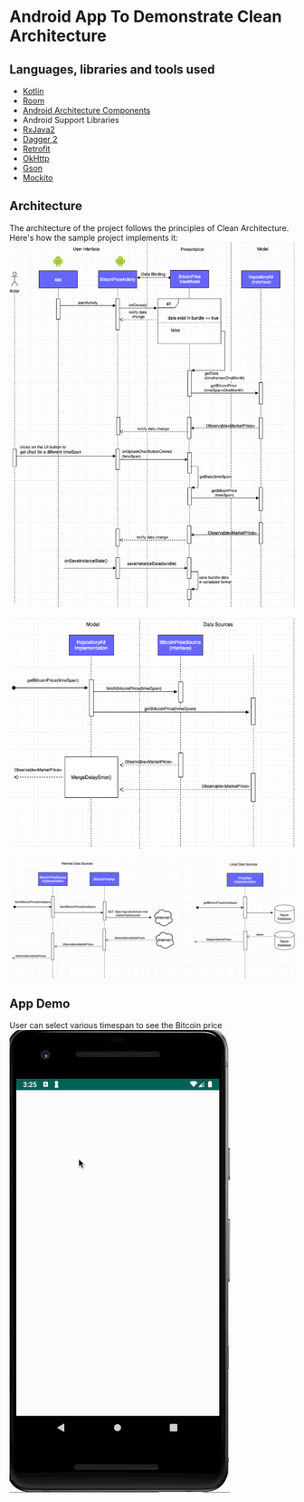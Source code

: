 # Android App To Demonstrate Clean Architecture


## Languages, libraries and tools used

* [Kotlin](https://kotlinlang.org/)
* [Room](https://developer.android.com/topic/libraries/architecture/room.html)
* [Android Architecture Components](https://developer.android.com/topic/libraries/architecture/index.html)
* Android Support Libraries
* [RxJava2](https://github.com/ReactiveX/RxJava/wiki/What's-different-in-2.0)
* [Dagger 2](https://github.com/google/dagger)
* [Retrofit](http://square.github.io/retrofit/)
* [OkHttp](http://square.github.io/okhttp/)
* [Gson](https://github.com/google/gson)
* [Mockito](http://site.mockito.org/)

## Architecture

The architecture of the project follows the principles of Clean Architecture. Here's how the sample project implements it:
&nbsp;
&nbsp;
![architecture](images/architecture_diagram_1.png)
&nbsp;
&nbsp;
&nbsp;
![architecture](images/architecture_diagram_2.png)
&nbsp;
&nbsp;
&nbsp;
![architecture](images/architecture_diagram_3.png)


## App Demo
User can select various timespan to see the Bitcoin price
![app demo](images/blockchain_app_demo.gif)
